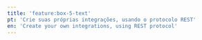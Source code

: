 ```yaml
---
title: 'feature:box-5-text'
pt: 'Crie suas próprias integrações, usando o protocolo REST'
en: 'Create your own integrations, using REST protocol'
---
```


